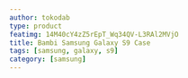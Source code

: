 ```yaml
---
author: tokodab
type: product
featimg: 14M40cY4zZ5rEpT_Wq34QV-L3RAl2MVjO
title: Bambi Samsung Galaxy S9 Case
tags: [samsung, galaxy, s9]
category: [samsung]
---
```

